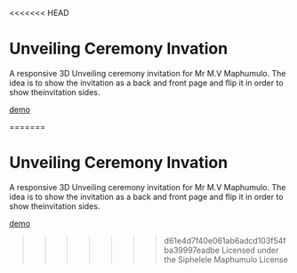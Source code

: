<<<<<<< HEAD

Unveiling Ceremony Invation
=========

A responsive 3D Unveiling ceremony invitation for Mr M.V Maphumulo. The idea is to show the invitation as a back and front page and flip it in order to show theinvitation sides.


[demo](http://tympanus.net/Tutorials/3DRestaurantMenu/)

=======

Unveiling Ceremony Invation
=========

A responsive 3D Unveiling ceremony invitation for Mr M.V Maphumulo. The idea is to show the invitation as a back and front page and flip it in order to show theinvitation sides.


[demo](http://tympanus.net/Tutorials/3DRestaurantMenu/)

>>>>>>> d61e4d7f40e061ab6adcd103f54fba39997eadbe
Licensed under the Siphelele Maphumulo License